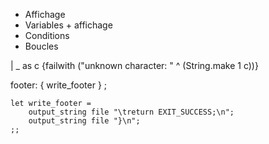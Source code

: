 * Affichage
* Variables + affichage
* Conditions
* Boucles

| _ as c {failwith ("unknown character: " ^ (String.make 1 c))}



footer: 
	{ write_footer }
;

  	let write_footer = 
  		output_string file "\treturn EXIT_SUCCESS;\n";
  		output_string file "}\n";
  	;;
